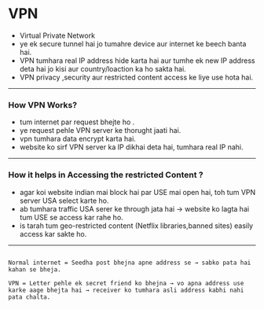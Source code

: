 # VPN

- Virtual Private Network
- ye ek secure tunnel hai jo tumahre device aur internet ke beech banta hai.
- VPN tumhara real IP address hide karta hai aur tumhe ek new IP address deta hai jo kisi aur country/loaction ka ho sakta hai.
- VPN privacy ,security aur restricted content access ke liye use hota hai.


---

### How VPN Works?

- tum internet par request bhejte ho .
- ye request pehle VPN server ke thorught jaati hai.
- vpn tumhara data encrypt karta hai.
- website ko sirf VPN server ka IP dikhai deta hai, tumhara real IP nahi.


---


### How it helps in Accessing the restricted Content ? 

- agar koi website indian mai block hai par USE mai open hai, toh tum VPN server USA select karte ho.
- ab tumhara traffic  USA serer ke through jata hai -> website ko lagta hai tum USE se access kar rahe ho.
- is tarah tum geo-restricted content (Netflix libraries,banned sites) easily access kar sakte ho.

---


```

Normal internet = Seedha post bhejna apne address se → sabko pata hai kahan se bheja.

VPN = Letter pehle ek secret friend ko bhejna → vo apna address use karke aage bhejta hai → receiver ko tumhara asli address kabhi nahi pata chalta.

```
